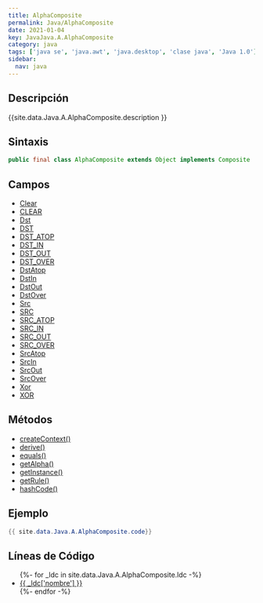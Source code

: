```yaml
---
title: AlphaComposite
permalink: Java/AlphaComposite
date: 2021-01-04
key: JavaJava.A.AlphaComposite
category: java
tags: ['java se', 'java.awt', 'java.desktop', 'clase java', 'Java 1.0']
sidebar: 
  nav: java
---
```


## Descripción
{{site.data.Java.A.AlphaComposite.description }}

## Sintaxis
~~~java
public final class AlphaComposite extends Object implements Composite
~~~

## Campos
* [Clear](/Java/AlphaComposite/Clear)
* [CLEAR](/Java/AlphaComposite/CLEAR)
* [Dst](/Java/AlphaComposite/Dst)
* [DST](/Java/AlphaComposite/DST)
* [DST_ATOP](/Java/AlphaComposite/DST_ATOP)
* [DST_IN](/Java/AlphaComposite/DST_IN)
* [DST_OUT](/Java/AlphaComposite/DST_OUT)
* [DST_OVER](/Java/AlphaComposite/DST_OVER)
* [DstAtop](/Java/AlphaComposite/DstAtop)
* [DstIn](/Java/AlphaComposite/DstIn)
* [DstOut](/Java/AlphaComposite/DstOut)
* [DstOver](/Java/AlphaComposite/DstOver)
* [Src](/Java/AlphaComposite/Src)
* [SRC](/Java/AlphaComposite/SRC)
* [SRC_ATOP](/Java/AlphaComposite/SRC_ATOP)
* [SRC_IN](/Java/AlphaComposite/SRC_IN)
* [SRC_OUT](/Java/AlphaComposite/SRC_OUT)
* [SRC_OVER](/Java/AlphaComposite/SRC_OVER)
* [SrcAtop](/Java/AlphaComposite/SrcAtop)
* [SrcIn](/Java/AlphaComposite/SrcIn)
* [SrcOut](/Java/AlphaComposite/SrcOut)
* [SrcOver](/Java/AlphaComposite/SrcOver)
* [Xor](/Java/AlphaComposite/Xor)
* [XOR](/Java/AlphaComposite/XOR)

## Métodos
* [createContext()](/Java/AlphaComposite/createContext)
* [derive()](/Java/AlphaComposite/derive)
* [equals()](/Java/AlphaComposite/equals)
* [getAlpha()](/Java/AlphaComposite/getAlpha)
* [getInstance()](/Java/AlphaComposite/getInstance)
* [getRule()](/Java/AlphaComposite/getRule)
* [hashCode()](/Java/AlphaComposite/hashCode)

## Ejemplo
~~~java
{{ site.data.Java.A.AlphaComposite.code}}
~~~

## Líneas de Código
<ul>
{%- for _ldc in site.data.Java.A.AlphaComposite.ldc -%}
   <li>
       <a href="{{_ldc['url'] }}">{{ _ldc['nombre'] }}</a>
   </li>
{%- endfor -%}
</ul>
